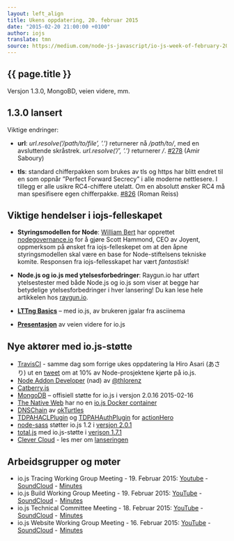 ```yaml
---
layout: left_align
title: Ukens oppdatering, 20. februar 2015
date: "2015-02-20 21:00:00 +0100"
author: iojs
translate: tmn
source: https://medium.com/node-js-javascript/io-js-week-of-february-20th-2015-48486615980
---
```


## {{ page.title }}

Versjon 1.3.0, MongoBD, veien videre, mm.


## 1.3.0 lansert

Viktige endringer:

* **url**: *url.resolve(’/path/to/file’, ’.’)* returnerer nå */path/to/*, med en avsluttende skråstrek.  *url.resolve(’/’, ’.’)* returnerer */*. [#278](https://github.com/iojs/io.js/pull/278) (Amir Saboury)

* **tls**: standard chifferpakken som brukes av tls og https har blitt endret til en som oppnår ”Perfect Forward Secrecy” i alle moderne nettlesere. I tillegg er alle usikre RC4-chiffere utelatt. Om en absolutt ønsker RC4 må man spesifisere egen chifferpakke. [#826](https://github.com/iojs/io.js/pull/826) (Roman Reiss)


## Viktige hendelser i iojs-felleskapet

* **Styringsmodellen for Node**: [William Bert](https://twitter.com/williamjohnbert) har opprettet [nodegovernance.io](http://nodegovernance.io/) for å gjøre Scott Hammond, CEO av Joyent, oppmerksom på ønsket fra iojs-felleskepet om at den åpne styringsmodellen skal være en base for Node-stiftelsens tekniske komite. Responsen fra iojs-fellesskapet har vært *fantastisk*!

* **Node.js og io.js med ytelsesforbedringer**: Raygun.io har utført ytelsestester med både Node.js og io.js som viser at begge har betydelige ytelsesforbedringer i hver lansering! Du kan lese hele artikkelen hos [raygun.io](https://raygun.io/blog/2015/02/node-js-performance-node-js-vs-io-js/).

* [**LTTng Basics**](https://asciinema.org/a/16785) – med io.js, av brukeren jgalar fra asciinema

* [**Presentasjon**](http://roadmap.iojs.org/) av veien videre for io.js


## Nye aktører med io.js-støtte

* [TravisCI](https://travis-ci.org/) - samme dag som forrige ukes oppdatering la Hiro Asari (あさり) ut en [tweet](https://twitter.com/hiro_asari/status/566268486012633088) om at 10% av Node-prosjektene kjørte på io.js.
* [Node Addon Developer](https://github.com/thlorenz/nad) (nad) av [@thlorenz](https://github.com/thlorenz)
* [Catberry.js](https://github.com/catberry/catberry)
* [MongoDB](https://github.com/mongodb/node-mongodb-native/blob/2.0/HISTORY.md) – offisiell støtte for io.js i versjon 2.0.16 2015-02-16
* [The Native Web](http://www.thenativeweb.io/) har no en [io.js Docker container](https://registry.hub.docker.com/u/thenativeweb/iojs/)
* [DNSChain](https://github.com/okTurtles/dnschain) av [okTurtles](https://okturtles.com/)
* [TDPAHACLPlugin](https://github.com/neilstuartcraig/TDPAHACLPlugin) og [TDPAHAuthPlugin](https://github.com/neilstuartcraig/TDPAHAuthPlugin) for [actionHero](http://www.actionherojs.com/)
* [node-sass](https://npmjs.org/package/node-sass) støtter io.js 1.2 i [versjon 2.0.1](https://github.com/sass/node-sass/issues/655)
* [total.js](https://www.totaljs.com/) med io.js-støtte i [verjson 1.7.1](https://github.com/totaljs/framework/releases/tag/v1.7.1)
* [Clever Cloud](https://www.clever-cloud.com/) - les mer om [lanseringen](https://www.clever-cloud.com/blog/features/2015/01/23/introducing-io.js/)


## Arbeidsgrupper og møter

* io.js Tracing Working Group Meeting - 19. Februar 2015: [Youtube](https://www.youtube.com/watch?v=wvBVjg8jkv0) -  [SoundCloud](https://soundcloud.com/iojs/iojs-tracing-wg-meeting-2015-02-19) -  [Minutes](https://docs.google.com/document/d/1_ApOMt03xHVkaGpTEPMDIrtkjXOzg3Hh4ZcyfhvMHx4/edit)
* io.js Build Working Group Meeting - 19. Februar 2015: [YouTube](https://www.youtube.com/watch?v=OKQi3pTF7fs) -  [SoundCloud](https://soundcloud.com/iojs/iojs-build-wg-meeting-2015-02-19) -  [Minutes](https://docs.google.com/document/d/1vRhsYBs4Hw6vRu55h5eWTwDzS1NctxdTvMMEnCbDs14/edit)
* io.js Technical Committee Meeting - 18. Februar 2015: [YouTube](https://www.youtube.com/watch?v=jeBPYLJ2_Yc) -  [SoundCloud](https://soundcloud.com/iojs/iojs-tc-meeting-2015%E2%80%9302%E2%80%9318) -  [Minutes](https://docs.google.com/document/d/1JnujRu6Rfnp6wvbvwCfxXnsjLySunQ_yah91pkvSFdQ/edit)
* io.js Website Working Group Meeting - 16. Februar 2015: [YouTube](https://www.youtube.com/watch?v=UKDKhFV61ZA) -  [SoundCloud](https://soundcloud.com/iojs/iojs-website-wg-meeting-2015-02-16) -  [Minutes](https://docs.google.com/document/d/1R8JmOoyr64tt-QOj27bD19ZOWg63CujW7GeaAHIIkUs/edit)

